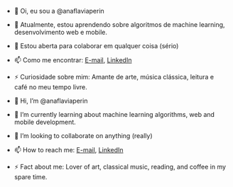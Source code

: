 - 👋 Oi, eu sou a @anaflaviaperin
- 🌱 Atualmente, estou aprendendo sobre algoritmos de machine learning, desenvolvimento web e mobile.
- 💞️ Estou aberta para colaborar em qualquer coisa (sério)
- 📫 Como me encontrar: [E-mail](mailto:anaflavia_perin@hotmail.com), [LinkedIn](https://www.linkedin.com/in/anaflaviaperin/)
- ⚡ Curiosidade sobre mim: Amante de arte, música clássica, leitura e café no meu tempo livre.

- 👋 Hi, I’m @anaflaviaperin
- 🌱 I’m currently learning about machine learning algorithms, web and mobile development.
- 💞️ I’m looking to collaborate on anything (really)
- 📫 How to reach me: [E-mail](mailto:anaflavia_perin@hotmail.com), [LinkedIn](https://www.linkedin.com/in/anaflaviaperin/)
- ⚡ Fact about me: Lover of art, classical music, reading, and coffee in my spare time.
